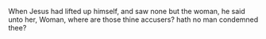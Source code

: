 When Jesus had lifted up himself, and saw none but the woman, he said unto her, Woman, where are those thine accusers? hath no man condemned thee?
